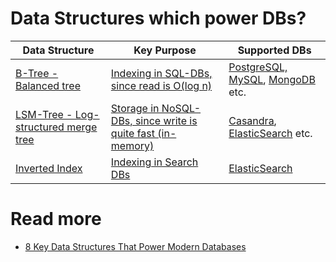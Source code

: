 # Data Structures which power DBs?

| Data Structure                                     | Key Purpose                                                                       | Supported DBs                                                                                                                    |
|----------------------------------------------------|-----------------------------------------------------------------------------------|----------------------------------------------------------------------------------------------------------------------------------|
| [B-Tree - Balanced tree](Indexing/BTree.md)        | [Indexing in SQL-DBs, since read is O(log n)](Indexing/Readme.md)                 | [PostgreSQL, MySQL](../../SQL-Databases/Readme.md), [MongoDB](../../NoSQL-Databases/DocumentDB/MongoDB/Readme.md) etc.                            |
| [LSM-Tree - Log-structured merge tree](LSMTree.md) | [Storage in NoSQL-DBs, since write is quite fast (in-memory)](Indexing/Readme.md) | [Casandra](../../NoSQL-Databases/WideColumnDB/ApacheCasandra.md), [ElasticSearch](../../Search-Databases/ElasticSearch/Readme.md) etc. |
| [Inverted Index](InvertedIndex.md)                 | [Indexing in Search DBs](../../Search-Databases/Readme.md)                           | [ElasticSearch](../../Search-Databases/ElasticSearch/Readme.md)                                                                     |

# Read more
- [8 Key Data Structures That Power Modern Databases](https://www.youtube.com/watch?v=W_v05d_2RTo)